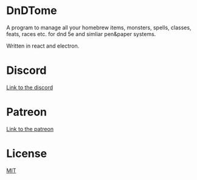 # DnDTome
A program to manage all your homebrew items, monsters, spells, classes, feats, races etc.
for dnd 5e and simliar pen&paper systems.

Written in react and electron. 

# Discord
[Link to the discord](https://discord.gg/2KB3tzG)

# Patreon
[Link to the patreon](https://www.patreon.com/darthamun)

# License
[MIT](https://github.com/DarthAmun/dndtome/blob/master/LICENSE)
